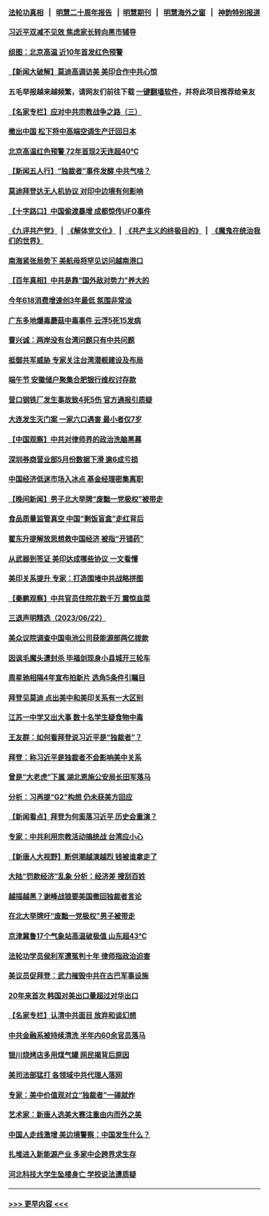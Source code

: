 #### [法轮功真相](https://github.com/gfw-breaker/truth/blob/master/README.md?t=0) &nbsp;&nbsp;|&nbsp;&nbsp; [明慧二十周年报告](https://github.com/gfw-breaker/mh-reports/blob/master/README.md?t=0) &nbsp;&nbsp;|&nbsp;&nbsp;[明慧期刊](https://github.com/gfw-breaker/mh-qikan) &nbsp;&nbsp;|&nbsp;&nbsp; [明慧海外之窗](https://github.com/gfw-breaker/mh-news/blob/master/README.md?t=0) &nbsp;&nbsp;|&nbsp;&nbsp; [神韵特别报道](https://github.com/gfw-breaker/mh-news/blob/master/shenyun.md?t=0)
#### [习近平双减不见效 焦虑家长转向黑市辅导](../pages/nsc413/n14021686.md?t=06240344) 
#### [组图：北京高温 近10年首发红色预警](../pages/nsc413/n14021651.md?t=06240344) 
#### [【新闻大破解】莫迪高调访美 美印合作中共心惊](../pages/nsc413/n14021595.md?t=06240344) 
#### 五毛举报越来越频繁，请网友们前往下载 [一键翻墙软件](https://github.com/gfw-breaker/ssr-accounts)，并将此项目推荐给亲友
#### [【名家专栏】应对中共宗教战争之路（三）](../pages/nsc413/n14010377.md?t=06240344) 
#### [撤出中国 松下将中高端空调生产迁回日本](../pages/nsc413/n14021669.md?t=06240344) 
#### [北京高温红色预警 72年首现2天连超40℃](../pages/nsc413/n14021465.md?t=06240344) 
#### [【新闻五人行】“独裁者”事件发酵 中共气啥？](../pages/nsc413/n14021626.md?t=06240344) 
#### [莫迪拜登达无人机协议 对印中边境有何影响](../pages/nsc413/n14021618.md?t=06240344) 
#### [【十字路口】中国偷渡暴增 成都惊传UFO事件](../pages/nsc413/n14021574.md?t=06240344) 
#### [《九评共产党》](https://github.com/begood0513/9ping.md/blob/master/README.md) &nbsp;|&nbsp; [《解体党文化》](../../../../jtdwh.md/blob/master/README.md)  &nbsp;|&nbsp; [《共产主义的终极目的》](../../../../gczydzjmd.md/blob/master/README.md) &nbsp;|&nbsp; [《魔鬼在统治我们的世界》](../../../../mgztzwmdsj.md/blob/master/README.md) 
#### [南海紧张局势下 美航母将罕见访问越南港口](../pages/nsc413/n14021533.md?t=06240344) 
#### [【百年真相】中共是靠“国外敌对势力”养大的](../pages/nsc413/n14020989.md?t=06240344) 
#### [今年618消费增速创3年最低 氛围非常淡](../pages/nsc413/n14021499.md?t=06240344) 
#### [广东多地爆毒蘑菇中毒事件 云浮5死15发病](../pages/nsc413/n14021476.md?t=06240344) 
#### [曹兴诚：两岸没有台湾问题只有中共问题](../pages/nsc413/n14021446.md?t=06240344) 
#### [抵御共军威胁 专家关注台湾潜舰建设及布局](../pages/nsc413/n14019610.md?t=06240344) 
#### [端午节 安徽储户聚集合肥银行维权讨存款](../pages/nsc413/n14021481.md?t=06240344) 
#### [营口钢铁厂发生事故致4死5伤 官方通报引质疑](../pages/nsc413/n14021434.md?t=06240344) 
#### [大连发生灭门案 一家六口遇害 最小者仅7岁](../pages/nsc413/n14021459.md?t=06240344) 
#### [【中国观察】中共对律师界的政治洗脑黑幕](../pages/nsc413/n14021404.md?t=06240344) 
#### [深圳券商营业部5月份数据下滑 逾6成亏损](../pages/nsc413/n14021442.md?t=06240344) 
#### [中国经济低迷市场入冰点 基金经理密集离职](../pages/nsc413/n14021435.md?t=06240344) 
#### [【晚间新闻】男子北大举牌“废黜一党极权”被带走](../pages/nsc413/n14021427.md?t=06240344) 
#### [食品质量监管真空 中国“剩饭盲盒”走红背后](../pages/nsc413/n14021351.md?t=06240344) 
#### [翟东升提解放思想救中国经济 被指“开错药”](../pages/nsc413/n14021213.md?t=06240344) 
#### [从武器到签证 美印达成哪些协议 一文看懂](../pages/nsc413/n14021258.md?t=06240344) 
#### [美印关系提升 专家：打造围堵中共战略拼图](../pages/nsc413/n14021087.md?t=06240344) 
#### [【秦鹏观察】中共官员住院花数千万 震惊韭菜](../pages/nsc413/n14021166.md?t=06240344) 
#### [三退声明精选（2023/06/22）](../pages/nsc413/n14021262.md?t=06240344) 
#### [美众议院调查中国电池公司获能源部两亿拨款](../pages/nsc413/n14021059.md?t=06240344) 
#### [因讽毛魔头遭封杀 毕福剑现身小县城开三轮车](../pages/nsc413/n14021138.md?t=06240344) 
#### [周星驰相隔4年宣布拍新片 选角5条件引瞩目](../pages/nsc413/n14021108.md?t=06240344) 
#### [拜登见莫迪 点出美中和美印关系有一大区别](../pages/nsc413/n14021178.md?t=06240344) 
#### [江苏一中学又出大事 数十名学生疑食物中毒](../pages/nsc413/n14021168.md?t=06240344) 
#### [王友群：如何看拜登说习近平是“独裁者”？](../pages/nsc413/n14021118.md?t=06240344) 
#### [拜登：称习近平是独裁者不会影响美中关系](../pages/nsc413/n14021126.md?t=06240344) 
#### [曾是“大老虎”下属 湖北恩施公安局长田军落马](../pages/nsc413/n14021113.md?t=06240344) 
#### [分析：习再提“G2”构想 仍未获美方回应](../pages/nsc413/n14021060.md?t=06240344) 
#### [【新闻看点】拜登为何奚落习近平 历史会重演？](../pages/nsc413/n14020978.md?t=06240344) 
#### [专家：中共利用宗教活动搞统战 台湾应小心](../pages/nsc413/n14020828.md?t=06240344) 
#### [【新唐人大视野】断供潮越演越烈 钱被谁拿走了](../pages/nsc413/n14021057.md?t=06240344) 
#### [大陆“罚款经济”乱象 分析：经济差 搜刮百姓](../pages/nsc413/n14021061.md?t=06240344) 
#### [越描越黑？谢峰战狼要美国撤回独裁者言论](../pages/nsc413/n14021054.md?t=06240344) 
#### [在北大举牌吁“废黜一党极权”男子被带走](../pages/nsc413/n14020974.md?t=06240344) 
#### [京津冀鲁17个气象站高温破极值 山东超43℃](../pages/nsc413/n14020982.md?t=06240344) 
#### [法轮功学员侯利军遭冤判十年 律师指政治迫害](../pages/nsc413/n14020465.md?t=06240344) 
#### [美议员促拜登：武力摧毁中共在古巴军事设施](../pages/nsc413/n14021024.md?t=06240344) 
#### [20年来首次 韩国对美出口量超过对华出口](../pages/nsc413/n14020999.md?t=06240344) 
#### [【名家专栏】认清中共面目 放弃和谈幻想](../pages/nsc413/n14020953.md?t=06240344) 
#### [中共金融系被持续清洗 半年内60余官员落马](../pages/nsc413/n14020899.md?t=06240344) 
#### [银川烧烤店多用煤气罐 网民揭背后原因](../pages/nsc413/n14020853.md?t=06240344) 
#### [美司法部猛打 各领域中共代理人落网](../pages/nsc413/n14020801.md?t=06240344) 
#### [专家：美中价值观对立“独裁者”一碰就炸](../pages/nsc413/n14020870.md?t=06240344) 
#### [艺术家：新唐人选美大赛注重由内而外之美](../pages/nsc413/n14020608.md?t=06240344) 
#### [中国人走线激增 美边境警察：中国发生什么？](../pages/nsc413/n14020685.md?t=06240344) 
#### [扎堆进入新能源产业 多家中企跨界求生存](../pages/nsc413/n14020897.md?t=06240344) 
#### [河北科技大学生坠楼身亡 学校说法遭质疑](../pages/nsc413/n14020913.md?t=06240344) 

----
#### [ >>> 更早内容 <<< ](../indexes/nsc413-earlier.md)
